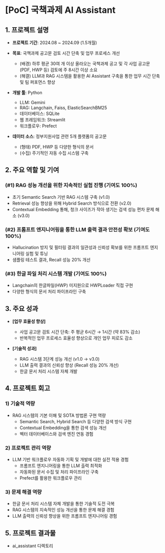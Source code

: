 # [PoC] 국책과제 AI Assistant

## 1. 프로젝트 설명

- **프로젝트 기간**: 2024.08 ~ 2024.09 (1.5개월)

- **목표**: 국책과제 공고문 검토 시간 단축 및 업무 프로세스 개선
    - (배경) 하루 평균 30여 개 이상 올라오는 국책과제 공고 및 각 사업 공고문(PDF, HWP 등) 검토에 주 8시간 이상 소요
    - (해결) LLM과 RAG 시스템을 활용한 AI Assistant 구축을 통한 업무 시간 단축 및 팀 퍼포먼스 향상

- **개발 툴**: Python
    - LLM: Gemini
    - RAG: Langchain, Faiss, ElasticSearchBM25
    - 데이터베이스: SQLite
    - 웹 프레임워크: Streamlit
    - 워크플로우: Prefect

- **데이터 소스**: 정부지원사업 관련 5개 플랫폼의 공고문
    - (형태) PDF, HWP 등 다양한 형식의 문서
    - (수집) 주기적인 자동 수집 시스템 구축

## 2. 주요 역할 및 기여

### (#1) RAG 성능 개선을 위한 지속적인 실험 진행 (기여도 100%)
- 초기 Semantic Search 기반 RAG 시스템 구축 (v1.0)
- Retrieval 성능 향상을 위해 Hybrid Search 방식으로 전환 (v2.0)
- Contextual Embedding 통해, 청크 사이즈가 작아 생기는 검색 성능 편차 문제 해소 (v3.0)

### (#2) 프롬프트 엔지니어링을 통한 LLM 출력 결과 안전성 확보 (기여도 100%)
- Hallucination 방지 및 필터링 결과의 일관성과 신뢰성 확보를 위한 프롬프트 엔지니어링 실험 및 튜닝
- 샘플링 테스트 결과, Recall 성능 20% 개선

### (#3) 한글 파일 처리 시스템 개발 (기여도 100%)
- Langchain의 한글파일(HWP) 미지원으로 HWPLoader 직접 구현
- 다양한 형식의 문서 처리 파이프라인 구축

## 3. 주요 성과

- **[업무 효율성 향상]**
    - 사업 공고문 검토 시간 단축: 주 평균 6시간 → 1시간 (약 83% 감소)
    - 반복적인 업무 프로세스 효율성 향상으로 개인 업무 피로도 감소

- **[기술적 성과]**
    - RAG 시스템 3단계 성능 개선 (v1.0 → v3.0)
    - LLM 출력 결과의 신뢰성 향상 (Recall 성능 20% 개선)
    - 한글 문서 처리 시스템 자체 개발

## 4. 프로젝트 회고

### 1) 기술적 역량
- RAG 시스템의 기본 이해 및 SOTA 방법론 구현 역량
    - Semantic Search, Hybrid Search 등 다양한 검색 방식 구현
    - Contextual Embedding을 통한 검색 성능 개선
    - 벡터 데이터베이스와 검색 엔진 연동 경험

### 2) 프로젝트 관리 역량
- LLM 기반 워크플로우 자동화 기획 및 개발에 대한 실전 적용 경험
    - 프롬프트 엔지니어링을 통한 LLM 출력 최적화
    - 자동화된 문서 수집 및 처리 파이프라인 구축
    - Prefect를 활용한 워크플로우 관리

### 3) 문제 해결 역량
- 한글 문서 처리 시스템 자체 개발을 통한 기술적 도전 극복
- RAG 시스템의 지속적인 성능 개선을 통한 문제 해결 경험
- LLM 출력의 신뢰성 향상을 위한 프롬프트 엔지니어링 경험

## 5. 프로젝트 결과물
- ai_assistant 디렉토리